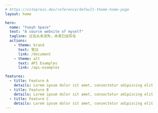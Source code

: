 ```yaml
---
# https://vitepress.dev/reference/default-theme-home-page
layout: home

hero:
  name: "Yueyh Space"
  text: "A source website of myself"
  tagline: 过去从未消失，未来已经存在
  actions:
    - theme: brand
      text: 笔记
      link: /document
    - theme: alt
      text: API Examples
      link: /api-examples

features:
  - title: Feature A
    details: Lorem ipsum dolor sit amet, consectetur adipiscing elit
  - title: Feature B
    details: Lorem ipsum dolor sit amet, consectetur adipiscing elit
  - title: Feature C
    details: Lorem ipsum dolor sit amet, consectetur adipiscing elit
---
```


